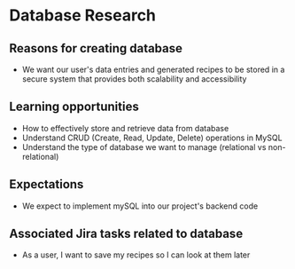 # Database Research

## Reasons for creating database
-  We want our user's data entries and generated recipes to be stored in a secure system that provides both scalability and accessibility

## Learning opportunities
- How to effectively store and retrieve data from database
- Understand CRUD (Create, Read, Update, Delete) operations in MySQL 
- Understand the type of database we want to manage (relational vs non-relational)

## Expectations
- We expect to implement mySQL into our project's backend code

## Associated Jira tasks related to database
- As a user, I want to save my recipes so I can look at them later
